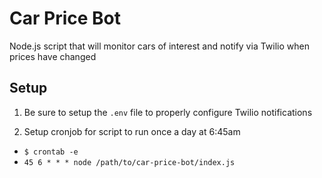 # Car Price Bot

Node.js script that will monitor cars of interest and notify via Twilio when prices have changed

## Setup

1. Be sure to setup the `.env` file to properly configure Twilio notifications

2. Setup cronjob for script to run once a day at 6:45am

- `$ crontab -e`
- `45 6 * * * node /path/to/car-price-bot/index.js`
